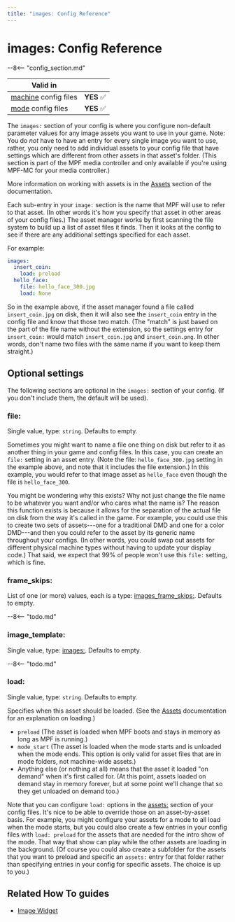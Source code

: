 ```yaml
---
title: "images: Config Reference"
---
```


# images: Config Reference

--8<-- "config_section.md"

| Valid in | |
|-----|:----:|
|[machine](instructions/machine_config.md) config files |**YES** :white_check_mark:|
|[mode](instructions/mode_config.md) config files|**YES** :white_check_mark:|

The `images:` section of your config is where you configure non-default
parameter values for any image assets you want to use in your game.
Note: You do *not* have to have an entry for every single image you want
to use, rather, you only need to add individual assets to your config
file that have settings which are different from other assets in that
asset's folder. (This section is part of the MPF media controller and
only available if you're using MPF-MC for your media controller.)

More information on working with assets is in the
[Assets](../assets/index.md) section of the
documentation.

Each sub-entry in your `image:` section is the name that MPF will use to
refer to that asset. (In other words it's how you specify that asset in
other areas of your config files.) The asset manager works by first
scanning the file system to build up a list of asset files it finds.
Then it looks at the config to see if there are any additional settings
specified for each asset.

For example:

``` yaml
images:
  insert_coin:
    load: preload
  hello_face:
    file: hello_face_300.jpg
    load: None
```

So in the example above, if the asset manager found a file called
`insert_coin.jpg` on disk, then it will also see the `insert_coin` entry
in the config file and know that those two match. (The "match" is just
based on the part of the file name without the extension, so the
settings entry for `insert_coin:` would match `insert_coin.jpg` and
`insert_coin.png`. In other words, don't name two files with the same
name if you want to keep them straight.)

## Optional settings

The following sections are optional in the `images:` section of your
config. (If you don't include them, the default will be used).

### file:

Single value, type: `string`. Defaults to empty.

Sometimes you might want to name a file one thing on disk but refer to
it as another thing in your game and config files. In this case, you can
create an `file:` setting in an asset entry. (Note the file:
`hello_face_300.jpg` setting in the example above, and note that it
includes the file extension.) In this example, you would refer to that
image asset as `hello_face` even though the file is `hello_face_300`.

You might be wondering why this exists? Why not just change the file
name to be whatever you want and/or who cares what the name is? The
reason this function exists is because it allows for the separation of
the actual file on disk from the way it's called in the game. For
example, you could use this to create two sets of assets---one for a
traditional DMD and one for a color DMD---and then you could refer to
the asset by its generic name throughout your configs. (In other words,
you could swap out assets for different physical machine types without
having to update your display code.) That said, we expect that 99% of
people won't use this `file:` setting, which is fine.

### frame_skips:

List of one (or more) values, each is a type:
[images_frame_skips:](images_frame_skips.md).
Defaults to empty.

--8<-- "todo.md"

### image_template:

Single value, type: [images:](images.md).
Defaults to empty.

--8<-- "todo.md"

### load:

Single value, type: `string`. Defaults to empty.

Specifies when this asset should be loaded. (See the
[Assets](../assets/index.md) documentation for an
explanation on loading.)

* `preload` (The asset is loaded when MPF boots and stays
    in memory as long as MPF is running.)
* `mode_start` (The asset is loaded when the mode starts
    and is unloaded when the mode ends. This option is only valid for
    asset files that are in mode folders, not machine-wide assets.)
* Anything else (or nothing at all) means that the asset it loaded
    "on demand" when it's first called for. (At this point, assets
    loaded on demand stay in memory forever, but at some point we'll
    change that so they get unloaded on demand too.)

Note that you can configure `load:` options in the
[assets:](assets.md) section of your config
files. It's nice to be able to override those on an asset-by-asset
basis. For example, you might configure your assets for a mode to all
load when the mode starts, but you could also create a few entries in
your config files with `load: preload` for the assets that are needed
for the intro show of the mode. That way that show can play while the
other assets are loading in the background. (Of course you could also
create a subfolder for the assets that you want to preload and specific
an `assets:` entry for that folder rather than specifying entries in
your config for specific assets. The choice is up to you.)

## Related How To guides

* [Image Widget](../mc/widgets/image.md)
